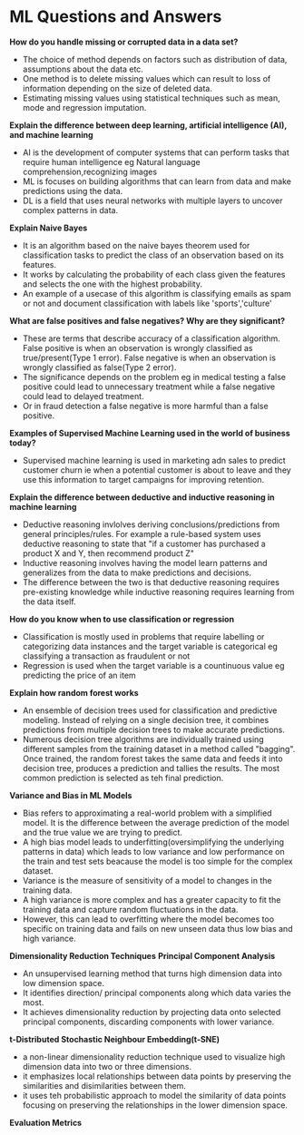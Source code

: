 # ML Questions and Answers

**How do you handle missing or corrupted data in a data set?**
- The choice of method depends on factors such as distribution of data, assumptions about the data etc. 
- One method is to delete missing values which can result to loss of information depending on the size of deleted data.
- Estimating missing values using statistical techniques such as mean, mode and regression imputation.
  
**Explain the difference between deep learning, artificial intelligence (AI), and machine learning**
- AI is the development of computer systems that can perform tasks that require human intelligence eg Natural language comprehension,recognizing images
- ML is focuses on building algorithms that can learn from data and make predictions using the data.
- DL is a field that uses neural networks with multiple layers to uncover complex patterns in data.
  
**Explain Naive Bayes**
- It is an algorithm based on the naive bayes theorem used for classification tasks to predict the class of an observation based on its features.
- It works by calculating the probability of each class given the features and selects the one with the highest probability.
- An example of a usecase of this algorithm is classifying emails as spam or not and document classification with labels like 'sports','culture' 
    
**What are false positives and false negatives? Why are they significant?**
- These are terms that describe accuracy of a classification algorithm. False positive is when an observation is wrongly 
  classified as true/present(Type 1 error). False negative is when an observation is wrongly classified as false(Type 2 error). 
- The significance depends on the problem eg in medical testing a false positive could lead to unnecessary treatment while a false negative could lead to delayed treatment.
- Or in fraud detection a false negative is more harmful than a false positive.
  
**Examples of Supervised Machine Learning used in the world of business today?**
- Supervised machine learning is used in marketing adn sales to predict customer churn ie when a potential customer is about
  to leave and they use this information to target campaigns for improving retention.

**Explain the difference between deductive and inductive reasoning in machine learning**
- Deductive reasoning invlolves deriving conclusions/predictions from general principles/rules. For example a rule-based
  system uses deductive reasoning to state that "if a customer has purchased a product X and Y, then recommend product Z"
- Inductive reasoning involves having the model learn patterns and generalizes from the data to make predictions and decisions. 
- The difference between the two is that deductive reasoning requires pre-existing knowledge while inductive reasoning requires learning from the data itself.
  
**How do you know when to use classification or regression**
- Classification is mostly used in problems that require labelling or categorizing data instances and the target variable is categorical eg classifying a transaction as fraudulent or not 
- Regression is used when the target variable is a countinuous value eg predicting the price of an item

**Explain how random forest works**
- An ensemble of decision trees used for classification and predictive modeling. Instead of relying on  a single decision tree, it combines predictions from multiple decision trees to make accurate predictions.
- Numerous decision tree algorithms are individually trained using different samples from the training dataset in a method called "bagging". Once trained, the random forest takes the same data and feeds it into decision tree, produces a prediction and tallies the results. The most common prediction is selected as teh final prediction. 
    
**Variance and Bias in ML Models**
- Bias refers to approximating a real-world problem with a simplified model. It is the difference between the average prediction of the model and the true value we are trying to predict. 
- A high bias model leads to underfitting(oversimplifying the underlying patterns in data) which leads to low variance and low performance on the train and test sets beacause the model is too simple for the complex dataset.
- Variance is the measure of sensitivity of a model to changes in the training data. 
- A high variance is more complex and has a greater capacity to fit the training data and capture random fluctuations in the data.
- However, this can lead to overfitting where the model becomes too specific on training data and fails on new unseen data thus low bias and high variance.

**Dimensionality Reduction Techniques**
**Principal Component Analysis**
- An unsupervised learning method that turns high dimension data into low dimension space.
- It identifies direction/ principal components along which data varies the most.
- It achieves dimensionality reduction by projecting data onto selected principal components, discarding components with lower variance.

**t-Distributed Stochastic Neighbour Embedding(t-SNE)**
- a non-linear dimensionality reduction technique used to visualize high dimension data into two or three dimensions.
- it emphasizes local relationships between data points by preserving the similarities and disimilarities between them.
- it uses teh probabilistic approach to model the similarity of data points focusing on preserving the relationships in the lower dimension space.

**Evaluation Metrics**


  
  
  
  
  
  
  
